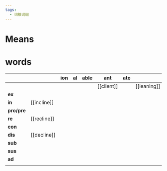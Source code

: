 ```yaml
---
tags:
  - 词根词缀
---
```

# Means

# words
|             |             | **ion** | **al** | **able** | **ant**    | **ate** |             |
| ----------- | ----------- | ------- | ------ | -------- | ---------- | ------- | ----------- |
|             |             |         |        |          | [[client]] |         | [[leaning]] |
| **ex**      |             |         |        |          |            |         |             |
| **in**      | [[incline]] |         |        |          |            |         |             |
| **pro/pre** |             |         |        |          |            |         |             |
| **re**      | [[recline]] |         |        |          |            |         |             |
| **con**     |             |         |        |          |            |         |             |
| **dis**     | [[decline]] |         |        |          |            |         |             |
| **sub**     |             |         |        |          |            |         |             |
| **sus**     |             |         |        |          |            |         |             |
| **ad**      |             |         |        |          |            |         |             |
|             |             |         |        |          |            |         |             |
